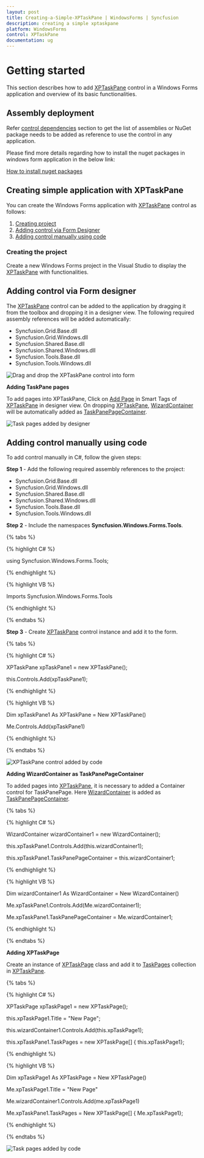 ```yaml
---
layout: post
title: Creating-a-Simple-XPTaskPane | WindowsForms | Syncfusion
description: creating a simple xptaskpane
platform: WindowsForms
control: XPTaskPane
documentation: ug
---
```

# Getting started

This section describes how to add [XPTaskPane](https://help.syncfusion.com/cr/windowsforms/Syncfusion.Tools.Windows~Syncfusion.Windows.Forms.Tools.XPTaskPane.html) control in a Windows Forms application and overview of its basic functionalities.

## Assembly deployment

Refer [control dependencies](https://help.syncfusion.com/windowsforms/control-dependencies#xptaskpane) section to get the list of assemblies or NuGet package needs to be added as reference to use the control in any application.
 
Please find more details regarding how to install the nuget packages in windows form application in the below link:
 
[How to install nuget packages](https://help.syncfusion.com/windowsforms/nuget-packages)


## Creating simple application with XPTaskPane

You can create the Windows Forms application with [XPTaskPane](https://help.syncfusion.com/cr/windowsforms/Syncfusion.Tools.Windows~Syncfusion.Windows.Forms.Tools.XPTaskPane.html) control as follows:

1. [Creating project](#creating-the-project)
2. [Adding control via Form Designer](#adding-control-via-form-designer)
3. [Adding control manually using code](#adding-control-manually-using-code)

### Creating the project

Create a new Windows Forms project in the Visual Studio to display the [XPTaskPane](https://help.syncfusion.com/cr/windowsforms/Syncfusion.Tools.Windows~Syncfusion.Windows.Forms.Tools.XPTaskPane.html) with functionalities.

## Adding control via Form designer

The [XPTaskPane](https://help.syncfusion.com/cr/windowsforms/Syncfusion.Tools.Windows~Syncfusion.Windows.Forms.Tools.XPTaskPane.html) control can be added to the application by dragging it from the toolbox and dropping it in a designer view. The following required assembly references will be added automatically:

* Syncfusion.Grid.Base.dll
* Syncfusion.Grid.Windows.dll
* Syncfusion.Shared.Base.dll
* Syncfusion.Shared.Windows.dll
* Syncfusion.Tools.Base.dll
* Syncfusion.Tools.Windows.dll

![Drag and drop the XPTaskPane control into form](Creating-a-Simple-XPTaskPane_images/XPTaskPane-img1.png)

**Adding TaskPane pages**

To add pages into XPTaskPane, Click on [Add Page](https://help.syncfusion.com/cr/cref_files/windowsforms/Syncfusion.Tools.Windows~Syncfusion.Windows.Forms.Tools.Wizard~AddPage.html) in Smart Tags of [XPTaskPane](https://help.syncfusion.com/cr/windowsforms/Syncfusion.Tools.Windows~Syncfusion.Windows.Forms.Tools.XPTaskPane.html) in designer view. On dropping [XPTaskPane](https://help.syncfusion.com/cr/windowsforms/Syncfusion.Tools.Windows~Syncfusion.Windows.Forms.Tools.XPTaskPane.html), [WizardContainer](https://help.syncfusion.com/cr/windowsforms/Syncfusion.Tools.Windows~Syncfusion.Windows.Forms.Tools.WizardContainer.html) will be automatically added as [TaskPanePageContainer](https://help.syncfusion.com/cr/windowsforms/Syncfusion.Tools.Windows~Syncfusion.Windows.Forms.Tools.XPTaskPane~TaskPanePageContainer.html).

![Task pages added by designer](Creating-a-Simple-XPTaskPane_images/XPTaskPane-img2.png)

## Adding control manually using code

To add control manually in C#, follow the given steps:

**Step 1** - Add the following required assembly references to the project:

* Syncfusion.Grid.Base.dll
* Syncfusion.Grid.Windows.dll
* Syncfusion.Shared.Base.dll
* Syncfusion.Shared.Windows.dll
* Syncfusion.Tools.Base.dll
* Syncfusion.Tools.Windows.dll

**Step 2** - Include the namespaces **Syncfusion.Windows.Forms.Tools**.

{% tabs %}

{% highlight C# %}

using Syncfusion.Windows.Forms.Tools;

{% endhighlight  %}

{% highlight VB %}

Imports Syncfusion.Windows.Forms.Tools

{% endhighlight  %}

{% endtabs %} 

**Step 3** - Create [XPTaskPane](https://help.syncfusion.com/cr/windowsforms/Syncfusion.Tools.Windows~Syncfusion.Windows.Forms.Tools.XPTaskPane.html) control instance and add it to the form.

{% tabs %}

{% highlight C# %}

XPTaskPane xpTaskPane1 = new XPTaskPane();

this.Controls.Add(xpTaskPane1);

{% endhighlight %}

{% highlight VB %}

Dim xpTaskPane1 As XPTaskPane = New XPTaskPane()

Me.Controls.Add(xpTaskPane1)

{% endhighlight %}

{% endtabs %}

![XPTaskPane control added by code](Creating-a-Simple-XPTaskPane_images/XPTaskPane-img3.png)


**Adding WizardContainer as TaskPanePageContainer**

To added pages into [XPTaskPane](https://help.syncfusion.com/cr/windowsforms/Syncfusion.Tools.Windows~Syncfusion.Windows.Forms.Tools.XPTaskPane.html), it is necessary to added a Container control for TaskPanePage. Here [WizardContainer](https://help.syncfusion.com/cr/windowsforms/Syncfusion.Tools.Windows~Syncfusion.Windows.Forms.Tools.WizardContainer.html) is added as [TaskPanePageContainer](https://help.syncfusion.com/cr/windowsforms/Syncfusion.Tools.Windows~Syncfusion.Windows.Forms.Tools.XPTaskPane~TaskPanePageContainer.html).

{% tabs %}

{% highlight C# %}

WizardContainer wizardContainer1 = new WizardContainer();

this.xpTaskPane1.Controls.Add(this.wizardContainer1);

this.xpTaskPane1.TaskPanePageContainer = this.wizardContainer1;

{% endhighlight %}

{% highlight VB %}

Dim wizardContainer1 As WizardContainer = New WizardContainer()

Me.xpTaskPane1.Controls.Add(Me.wizardContainer1);

Me.xpTaskPane1.TaskPanePageContainer = Me.wizardContainer1;

{% endhighlight %}

{% endtabs %}


**Adding XPTaskPage**

Create an instance of [XPTaskPage](https://help.syncfusion.com/cr/windowsforms/Syncfusion.Tools.Windows~Syncfusion.Windows.Forms.Tools.XPTaskPage.html) class and add it to [TaskPages](https://help.syncfusion.com/cr/windowsforms/Syncfusion.Tools.Windows~Syncfusion.Windows.Forms.Tools.XPTaskPane~TaskPages.html) collection in [XPTaskPane](https://help.syncfusion.com/cr/windowsforms/Syncfusion.Tools.Windows~Syncfusion.Windows.Forms.Tools.XPTaskPane.html).

{% tabs %}

{% highlight C# %}

XPTaskPage xpTaskPage1 = new XPTaskPage();

this.xpTaskPage1.Title = "New Page";

this.wizardContainer1.Controls.Add(this.xpTaskPage1);

this.xpTaskPane1.TaskPages = new XPTaskPage[] {
        this.xpTaskPage1};

{% endhighlight %}

{% highlight VB %}

Dim xpTaskPage1 As XPTaskPage = New XPTaskPage()

Me.xpTaskPage1.Title = "New Page"

Me.wizardContainer1.Controls.Add(me.xpTaskPage1)

Me.xpTaskPane1.TaskPages = New XPTaskPage[] {
        Me.xpTaskPage1};

{% endhighlight %}

{% endtabs %}

![Task pages added by code](Creating-a-Simple-XPTaskPane_images/XPTaskPane-img4.png)